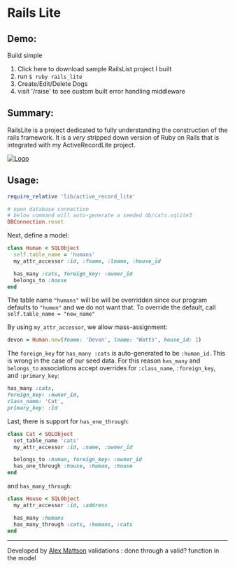 
Rails Lite
=================

Demo:
-----
Build simple
1. Click here to download sample RailsList project I built
2. run ``$ ruby rails_lite``
3. Create/Edit/Delete Dogs
4. visit '/raise' to see custom built error handling middleware

Summary:
--------
RailsLite is a project dedicated to fully understanding the construction of the rails framework. It is a _very_ stripped down version of Ruby on Rails that is integrated with my ActiveRecordLite project.

[![Logo](/rails/images/code_sample.png)](//github.com/amattson21/RailsLite/)

Usage:
------
```ruby
require_relative 'lib/active_record_lite'

# open database connection
# below command will auto-generate a seeded db/cats.sqlite3
DBConnection.reset
```

Next, define a model:
```ruby
class Human < SQLObject
  self.table_name = 'humans'
  my_attr_accessor :id, :fname, :lname, :house_id

  has_many :cats, foreign_key: :owner_id
  belongs_to :house
end
```
The table name ``"humans"`` will be will be overridden since our program defaults to ``"humen"`` and we do not want that.
To override the default, call ``self.table_name = "new_name"``

By using ``my_attr_accessor``, we allow mass-assignment:
```ruby
devon = Human.new(fname: 'Devon', lname: 'Watts', house_id: 1)
```

The ``foreign_key`` for ``has_many :cats`` is auto-generated to be ``:human_id``. This is wrong in the case of our seed data.
For this reason ``has_many`` and ``belongs_to`` associations accept overrides for ``:class_name``, ``:foreign_key``, and `:primary_key`:
```ruby
has_many :cats,
foreign_key: :owner_id,
class_name: 'Cat',
primary_key: :id
```


Last, there is support for ``has_one_through``:
```ruby
class Cat < SQLObject
  set_table_name 'cats'
  my_attr_accessor :id, :name, :owner_id

  belongs_to :human, foreign_key: :owner_id
  has_one_through :house, :human, :house
end
```
and ``has_many_through``:
```ruby
class House < SQLObject
  my_attr_accessor :id, :address

  has_many :humans
  has_many_through :cats, :humans, :cats
end
```

---
Developed by [Alex Mattson](http://www.alexmattson.com)
validations :
done through a valid? function in the model
